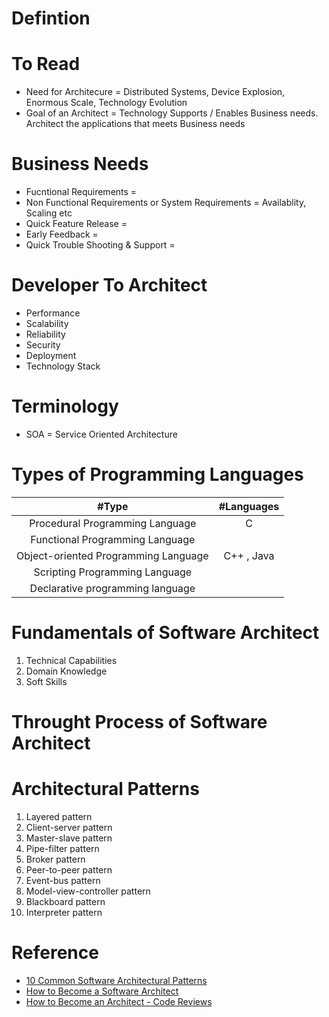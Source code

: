 # Defintion

# To Read
* Need for Architecure = Distributed Systems, Device Explosion, Enormous Scale, Technology Evolution
* Goal of an Architect = Technology Supports / Enables Business needs. Architect the applications that meets Business needs

# Business Needs
* Fucntional Requirements = 
* Non Functional Requirements or System Requirements = Availablity, Scaling etc
* Quick Feature Release = 
* Early Feedback = 
* Quick Trouble Shooting & Support =

# Developer To Architect
* Performance
* Scalability
* Reliability
* Security
* Deployment
* Technology Stack

# Terminology
* SOA = Service Oriented Architecture

# Types of Programming Languages
| #Type | #Languages |
| :---: | :---: | 
| Procedural Programming Language  |  C |
| Functional Programming Language  |  |
| Object-oriented Programming Language  | C++ , Java |
| Scripting Programming Language  |  |
| Declarative programming language  |  |

# Fundamentals of Software Architect
1. Technical Capabilities
2. Domain Knowledge
3. Soft Skills


# Throught Process of Software Architect


# Architectural Patterns
1. Layered pattern
2. Client-server pattern
3. Master-slave pattern
4. Pipe-filter pattern
5. Broker pattern
6. Peer-to-peer pattern
7. Event-bus pattern
8. Model-view-controller pattern
9. Blackboard pattern
10. Interpreter pattern

# Reference
* [10 Common Software Architectural Patterns](https://towardsdatascience.com/10-common-software-architectural-patterns-in-a-nutshell-a0b47a1e9013)
* [How to Become a Software Architect](https://www.youtube.com/watch?v=tA447bc9Q8c&list=PLKagroNdr16MUYj8L2rRkwlX5VODgXB4J&index=6)
* [How to Become an Architect - Code Reviews](https://www.youtube.com/watch?v=ZBO3JTYgHwU&list=PLBBog2r6uMCS0FX6Ym_8NYeTNykUF5970&index=6)
